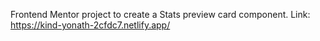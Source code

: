 Frontend Mentor project to create a Stats preview card component.
Link: https://kind-yonath-2cfdc7.netlify.app/
